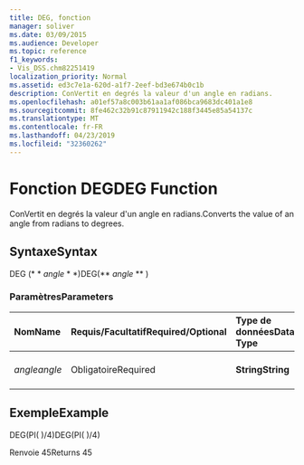 ```yaml
---
title: DEG, fonction
manager: soliver
ms.date: 03/09/2015
ms.audience: Developer
ms.topic: reference
f1_keywords:
- Vis_DSS.chm82251419
localization_priority: Normal
ms.assetid: ed3c7e1a-620d-a1f7-2eef-bd3e674b0c1b
description: ConVertit en degrés la valeur d'un angle en radians.
ms.openlocfilehash: a01ef57a8c003b61aa1af086bca9683dc401a1e8
ms.sourcegitcommit: 8fe462c32b91c87911942c188f3445e85a54137c
ms.translationtype: MT
ms.contentlocale: fr-FR
ms.lasthandoff: 04/23/2019
ms.locfileid: "32360262"
---
```

# <a name="deg-function"></a><span data-ttu-id="9298a-103">Fonction DEG</span><span class="sxs-lookup"><span data-stu-id="9298a-103">DEG Function</span></span>

<span data-ttu-id="9298a-104">ConVertit en degrés la valeur d'un angle en radians.</span><span class="sxs-lookup"><span data-stu-id="9298a-104">Converts the value of an angle from radians to degrees.</span></span>
  
## <a name="syntax"></a><span data-ttu-id="9298a-105">Syntaxe</span><span class="sxs-lookup"><span data-stu-id="9298a-105">Syntax</span></span>

<span data-ttu-id="9298a-106">DEG (\* \* *angle* \* \*)</span><span class="sxs-lookup"><span data-stu-id="9298a-106">DEG(\*\* *angle* \*\* )</span></span> 
  
### <a name="parameters"></a><span data-ttu-id="9298a-107">Paramètres</span><span class="sxs-lookup"><span data-stu-id="9298a-107">Parameters</span></span>

|<span data-ttu-id="9298a-108">**Nom**</span><span class="sxs-lookup"><span data-stu-id="9298a-108">**Name**</span></span>|<span data-ttu-id="9298a-109">**Requis/Facultatif**</span><span class="sxs-lookup"><span data-stu-id="9298a-109">**Required/Optional**</span></span>|<span data-ttu-id="9298a-110">**Type de données**</span><span class="sxs-lookup"><span data-stu-id="9298a-110">**Data Type**</span></span>|<span data-ttu-id="9298a-111">**Description**</span><span class="sxs-lookup"><span data-stu-id="9298a-111">**Description**</span></span>|
|:-----|:-----|:-----|:-----|
| <span data-ttu-id="9298a-112">_angle_</span><span class="sxs-lookup"><span data-stu-id="9298a-112">_angle_</span></span> <br/> |<span data-ttu-id="9298a-113">Obligatoire</span><span class="sxs-lookup"><span data-stu-id="9298a-113">Required</span></span>  <br/> |<span data-ttu-id="9298a-114">**String**</span><span class="sxs-lookup"><span data-stu-id="9298a-114">**String**</span></span> <br/> |<span data-ttu-id="9298a-115">Valeur de l’angle en radians.</span><span class="sxs-lookup"><span data-stu-id="9298a-115">The value of the angle in radians.</span></span>  <br/> |
   
## <a name="example"></a><span data-ttu-id="9298a-116">Exemple</span><span class="sxs-lookup"><span data-stu-id="9298a-116">Example</span></span>

<span data-ttu-id="9298a-117">DEG(PI( )/4)</span><span class="sxs-lookup"><span data-stu-id="9298a-117">DEG(PI( )/4)</span></span> 
  
<span data-ttu-id="9298a-118">Renvoie 45</span><span class="sxs-lookup"><span data-stu-id="9298a-118">Returns 45</span></span> 
  

